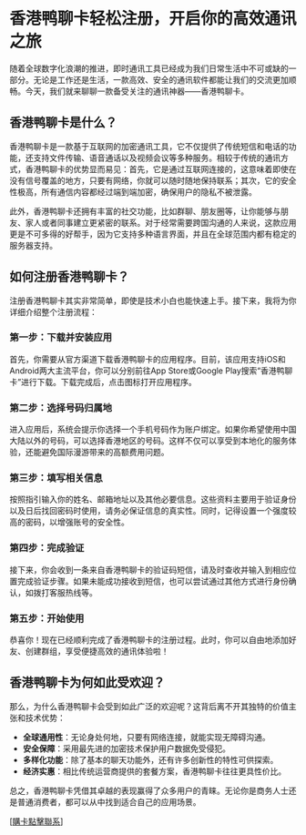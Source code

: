 # 香港鸭聊卡轻松注册，开启你的高效通讯之旅

随着全球数字化浪潮的推进，即时通讯工具已经成为我们日常生活中不可或缺的一部分。无论是工作还是生活，一款高效、安全的通讯软件都能让我们的交流更加顺畅。今天，我们就来聊聊一款备受关注的通讯神器——香港鸭聊卡。

## 香港鸭聊卡是什么？

香港鸭聊卡是一款基于互联网的加密通讯工具，它不仅提供了传统短信和电话的功能，还支持文件传输、语音通话以及视频会议等多种服务。相较于传统的通讯方式，香港鸭聊卡的优势显而易见：首先，它是通过互联网连接的，这意味着即使在没有信号覆盖的地方，只要有网络，你就可以随时随地保持联系；其次，它的安全性极高，所有通信内容都经过端到端加密，确保用户的隐私不被泄露。

此外，香港鸭聊卡还拥有丰富的社交功能，比如群聊、朋友圈等，让你能够与朋友、家人或者同事建立更紧密的联系。对于经常需要跨国沟通的人来说，这款应用更是不可多得的好帮手，因为它支持多种语言界面，并且在全球范围内都有稳定的服务器支持。

## 如何注册香港鸭聊卡？

注册香港鸭聊卡其实非常简单，即使是技术小白也能快速上手。接下来，我将为你详细介绍整个注册流程：

### 第一步：下载并安装应用
首先，你需要从官方渠道下载香港鸭聊卡的应用程序。目前，该应用支持iOS和Android两大主流平台，你可以分别前往App Store或Google Play搜索“香港鸭聊卡”进行下载。下载完成后，点击图标打开应用程序。

### 第二步：选择号码归属地
进入应用后，系统会提示你选择一个手机号码作为账户绑定。如果你希望使用中国大陆以外的号码，可以选择香港地区的号码。这样不仅可以享受到本地化的服务体验，还能避免国际漫游带来的高额费用问题。

### 第三步：填写相关信息
按照指引输入你的姓名、邮箱地址以及其他必要信息。这些资料主要用于验证身份以及日后找回密码时使用，请务必保证信息的真实性。同时，记得设置一个强度较高的密码，以增强账号的安全性。

### 第四步：完成验证
接下来，你会收到一条来自香港鸭聊卡的验证码短信，请及时查收并输入到相应位置完成验证步骤。如果未能成功接收到短信，也可以尝试通过其他方式进行身份确认，如拨打客服热线等。

### 第五步：开始使用
恭喜你！现在已经顺利完成了香港鸭聊卡的注册过程。此时，你可以自由地添加好友、创建群组，享受便捷高效的通讯体验啦！

## 香港鸭聊卡为何如此受欢迎？

那么，为什么香港鸭聊卡会受到如此广泛的欢迎呢？这背后离不开其独特的价值主张和技术优势：

- **全球通用性**：无论身处何地，只要有网络连接，就能实现无障碍沟通。
- **安全保障**：采用最先进的加密技术保护用户数据免受侵犯。
- **多样化功能**：除了基本的聊天功能外，还有许多创新性的特性可供探索。
- **经济实惠**：相比传统运营商提供的套餐方案，香港鸭聊卡往往更具性价比。

总之，香港鸭聊卡凭借其卓越的表现赢得了众多用户的青睐。无论你是商务人士还是普通消费者，都可以从中找到适合自己的应用场景。

[[購卡點擊聯系](https://t.me/s/esim1088)]